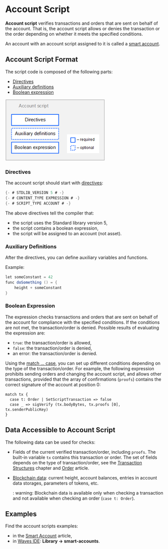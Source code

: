 # Account Script

**Account script** verifies transactions and orders that are sent on behalf of the account. That is, the account script allows or denies the transaction or the order depending on whether it meets the specified conditions.

An account with an account script assigned to it is called a [smart account](/en/building-apps/smart-contracts/what-is-smart-account).

## Account Script Format

The script code is composed of the following parts:

* [Directives](#directives)
* [Auxiliary definitions](#auxiliary-definitions)
* [Boolean expression](#boolean-expression)

![](./_assets/account-script-format.png)

### Directives

The account script should start with [directives](/en/ride/script/directives):

```scala
{- # STDLIB_VERSION 5 # -}
{- # CONTENT_TYPE EXPRESSION # -}
{- # SCRIPT_TYPE ACCOUNT # -}
```

The above directives tell the compiler that:

- the script uses the Standard library version 5,
- the script contains a boolean expression,
- the script will be assigned to an account (not asset).

### Auxiliary Definitions

After the directives, you can define auxiliary variables and functions.

Example:

```scala
let someConstant = 42
func doSomething () = {
    height + someConstant
}
```

### Boolean Expression

The expression checks transactions and orders that are sent on behalf of the account for compliance with the specified conditions. If the conditions are not met, the transaction/order is denied. Possible results of evaluating the expression are:

* `true`: the transaction/order is allowed,
* `false`: the transaction/order is denied,
* an error: the transaction/order is denied.

Using the [match ... case](/en/ride/operators/match-case), you can set up different conditions depending on the type of the transaction/order. For example, the following expression prohibits sending orders and changing the account script, and allows other transactions, provided that the array of confirmations (`proofs`) contains the correct signature of the account at position 0:

```
match tx {
  case t: Order | SetScriptTransaction => false
  case _ => sigVerify (tx.bodyBytes, tx.proofs [0], tx.senderPublicKey)
}
```

## Data Accessible to Account Script

The following data can be used for checks:

* Fields of the current verified transaction/order, including `proofs`. The built-in variable `tx` contains this transaction or order. The set of fields depends on the type of transaction/order, see the [Transaction Structures](/en/ride/structures/transaction-structures/) chapter and [Order](/en/ride/structures/common-structures/order) article.
* [Blockchain data](/en/ride/#blockchain-operation): current height, account balances, entries in account data storages, parameters of tokens, etc.

   : warning: Blockchain data is available only when checking a transaction and not available when checking an order (`case t: Order`).

## Examples

Find the account scripts examples:
* in the [Smart Account](/en/building-apps/smart-contracts/what-is-smart-account) article,
* in [Waves IDE](/en/building-apps/smart-contracts/tools/waves-ide): **Library → smart-accounts**.
